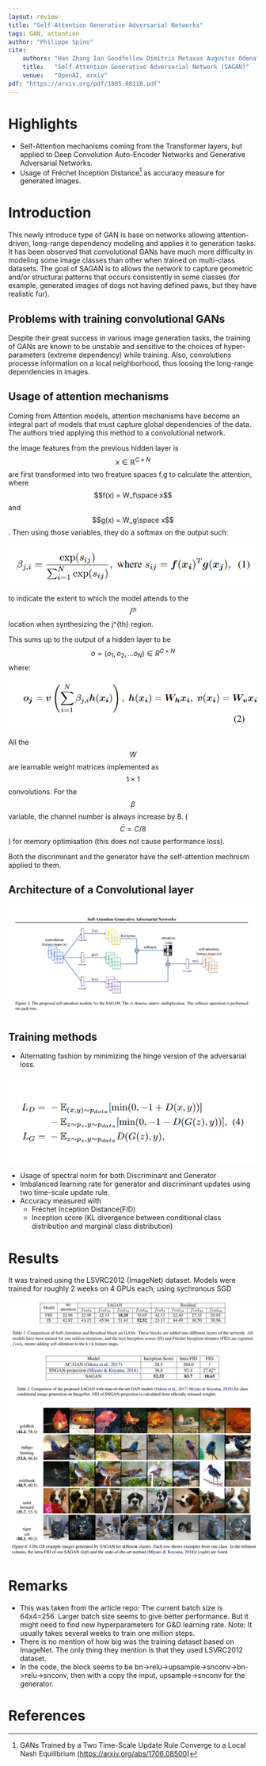 ```yaml
---
layout: review
title: "Self-Attention Generative Adversarial Networks"
tags: GAN, attention
author: "Philippe Spino"
cite:
    authors: "Han Zhang Ian Goodfellow Dimitris Metaxas Augustus Odena"
    title:   "Self-Attention Generative Adversarial Network (SAGAN)"
    venue:   "OpenAI, arxiv"
pdf: "https://arxiv.org/pdf/1805.08318.pdf"
---
```


# Highlights

- Self-Attention mechanisms coming from the Transformer layers, but applied to Deep Convolution Auto-Encoder Networks and Generative Adversarial Networks.
- Usage of Fréchet Inception Distance[^1] as accuracy measure for generated images.

# Introduction
This newly introduce type of GAN is base on networks allowing attention-driven, long-range dependency modeling and applies it to generation tasks. It has been observed that convolutional GANs have much more difficulty in modeling some image classes than other when trained on multi-class datasets. The goal of SAGAN is to allows the network to capture geometric and/or structural patterns that occurs consistently in some classes (for example, generated images of dogs not having defined paws, but they have realistic fur).

## Problems with training convolutional GANs

Despite their great success in various image generation tasks, the training of GANs are known to be unstable and sensitive to the choices of hyper-parameters (extreme dependency) while training. Also, convolutions processe information on a local neighborhood, thus loosing the long-range dependencies in images.

## Usage of attention mechanisms

Coming from Attention models, attention mechanisms have become an integral part of models that must capture global dependencies of the data. The authors tried applying this method to a convolutional network.

the image features from the previous hidden layer is $$x \in \mathbb{R}^{C \times N}$$ are first transformed into two freature spaces f,g to calculate the attention, where $$f(x) = W_f\space x$$ and $$g(x) = W_g\space x$$. Then using those variables, they do a softmax on the output such:

![](/article/images/SAGAN/eq1.png)

to indicate the extent to which the model attends to the $$i^{th}$$ location when synthesizing the j^{th} region.

This sums up to the output of a hidden layer to be $$o = (o_1, o_2, ... o_N) \in R^{C\times N}$$ where:

![](/article/images/SAGAN/eq2.png)

All the $$W$$ are learnable weight matrices implemented as $$1 \times 1$$ convolutions. For the $$\beta$$ variable, the channel number is always increase by 8. ($$\bar{C} = C/8$$) for memory optimisation (this does not cause performance loss).

Both the discriminant and the generator have the self-attention mechnism applied to them.

## Architecture of a Convolutional layer

![](/article/images/SAGAN/fig2.png)

## Training methods

- Alternating fashion by minimizing the hinge version of the adversarial loss.

![](/article/images/SAGAN/eq4.png)

- Usage of spectral norm for both Discriminant and Generator
- Imbalanced learning rate for generator and discriminant updates using two time-scale update rule.
- Accuracy measured with
  - Fréchet Inception Distance(FID)
  - Inception score (KL divergence between conditional class distribution and marginal class distribution)

# Results

It was trained using the LSVRC2012 (ImageNet) dataset. Models were trained for roughly 2 weeks on 4 GPUs each, using sychronous SGD

![](/article/images/SAGAN/tab1.png)
![](/article/images/SAGAN/tab2.png)
![](/article/images/SAGAN/fig6.png)

# Remarks

- This was taken from the article repo: The current batch size is 64x4=256. Larger batch size seems to give better performance. But it might need to find new hyperparameters for G&D learning rate. Note: It usually takes several weeks to train one million steps.
- There is no mention of how big was the training dataset based on ImageNet. The only thing they mention is that they used LSVRC2012 dataset.
- In the code, the block seems to be bn->relu->upsample->snconv->bn->relu->snconv, then with a copy the input, upsample->snconv for the generator.

# References

[^1]: GANs Trained by a Two Time-Scale Update Rule Converge to a Local Nash Equilibrium (https://arxiv.org/abs/1706.08500)
